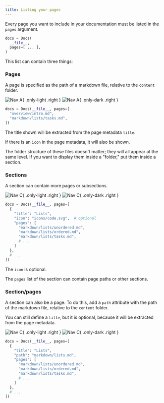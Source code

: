 ```yaml
---
title: Listing your pages
---
```


Every page you want to include in your documentation must be listed in the `pages` argument.

```python {title="docs.py" hl_lines="3"}
docs = Docs(
  __file__,
  pages=[ ... ],
)
```

This list can contain three things:

### Pages

A page is specified as the path of a markdown file, relative to the `content` folder.

<div markdown="1">

![Nav A](/assets/images/nav-page-light.png){ .only-light .right }
![Nav A](/assets/images/nav-page-dark.png){ .only-dark .right }

```python
docs = Docs(__file__, pages=[
  "overview/intro.md",
  "markdown/lists/tasks.md",
])
```

</div>

The title shown will be extracted from the page metadata `title`.

If there is an `icon` in the page metadata, it will also be shown.

The folder structure of these files doesn't matter; they will all appear at the same level.
If you want to display them inside a "folder," put them inside a section.

### Sections

A section can contain more pages or subsections.

<div markdown="1">

![Nav C](/assets/images/nav-section-light.png){ .only-light .right }
![Nav C](/assets/images/nav-section-dark.png){ .only-dark .right }

```python
docs = Docs(__file__, pages=[
  {
    "title": "Lists",
    "icon": "icons/code.svg",  # optional
    "pages": [
      "markdown/lists/unordered.md",
      "markdown/lists/ordered.md",
      "markdown/lists/tasks.md",
      # ...
    ]
  },
  # ...
])
```

</div>

The `icon` is optional.

The `pages` list of the section can contain page paths or other sections.

### Section/pages

A section can also be a page. To do this, add a `path` attribute with the path of the markdown
file, relative to the `content` folder.

You can still define a `title`, but it is optional, because it will be extracted from the page metadata.

<div markdown="1">

![Nav C](/assets/images/nav-sectionpage-light.png){ .only-light .right }
![Nav C](/assets/images/nav-sectionpage-dark.png){ .only-dark .right }

```python {hl_lines="4"}
docs = Docs(__file__, pages=[
  {
    "title": "Lists",
    "path": "markdown/lists.md",
    "pages": [
      "markdown/lists/unordered.md",
      "markdown/lists/ordered.md",
      "markdown/lists/tasks.md",
      # ...
    ]
  },
  # ...
])
```
